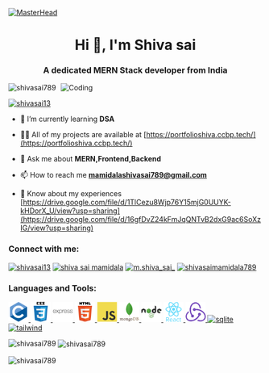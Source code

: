 [![MasterHead](https://res.cloudinary.com/dsovyumur/image/upload/v1729793465/github-header-image_kdd8wh.png)](https://portfolioshiva.ccbp.tech/)


<h1 align="center">Hi 👋, I'm Shiva sai</h1>
<h3 align="center">A dedicated MERN Stack developer from India</h3>
<img align="right" alt="Coding" width="400" src="https://media.licdn.com/dms/image/D5612AQGOmwfIE5mlWA/article-cover_image-shrink_720_1280/0/1674617947228?e=2147483647&v=beta&t=FTU_isQ6VYfV5D_ueFHPWvT8ZqgDeJG3yr8Mi8lpfk0" >

<p align="left"> <img src="https://komarev.com/ghpvc/?username=shivasai789&label=Profile%20views&color=0e75b6&style=flat" alt="shivasai789" /> </p>

<p align="left"> <a href="https://twitter.com/shivasai13" target="blank"><img src="https://img.shields.io/twitter/follow/shivasai13?logo=twitter&style=for-the-badge" alt="shivasai13" /></a> </p>

- 🌱 I’m currently learning **DSA**

- 👨‍💻 All of my projects are available at [https://portfolioshiva.ccbp.tech/](https://portfolioshiva.ccbp.tech/)

- 💬 Ask me about **MERN,Frontend,Backend**

- 📫 How to reach me **mamidalashivasai789@gmail.com**

- 📄 Know about my experiences [https://drive.google.com/file/d/1TlCezu8Wjp76Y15mjG0UUYK-kHDorX_U/view?usp=sharing](https://drive.google.com/file/d/16gfDvZ24kFmJqQNTvB2dxG9ac6SoXzIG/view?usp=sharing)

<h3 align="left">Connect with me:</h3>
<p align="left">
<a href="https://twitter.com/shivasai13" target="blank"><img align="center" src="https://raw.githubusercontent.com/rahuldkjain/github-profile-readme-generator/master/src/images/icons/Social/twitter.svg" alt="shivasai13" height="30" width="40" /></a>
<a href="https://linkedin.com/in/shiva sai mamidala" target="blank"><img align="center" src="https://raw.githubusercontent.com/rahuldkjain/github-profile-readme-generator/master/src/images/icons/Social/linked-in-alt.svg" alt="shiva sai mamidala" height="30" width="40" /></a>
<a href="https://instagram.com/m.shiva_sai_" target="blank"><img align="center" src="https://raw.githubusercontent.com/rahuldkjain/github-profile-readme-generator/master/src/images/icons/Social/instagram.svg" alt="m.shiva_sai_" height="30" width="40" /></a>
<a href="https://www.youtube.com/c/shivasaimamidala789" target="blank"><img align="center" src="https://raw.githubusercontent.com/rahuldkjain/github-profile-readme-generator/master/src/images/icons/Social/youtube.svg" alt="shivasaimamidala789" height="30" width="40" /></a>
</p>

<h3 align="left">Languages and Tools:</h3>
<p align="left"> <a href="https://www.cprogramming.com/" target="_blank" rel="noreferrer"> <img src="https://raw.githubusercontent.com/devicons/devicon/master/icons/c/c-original.svg" alt="c" width="40" height="40"/> </a> <a href="https://www.w3schools.com/css/" target="_blank" rel="noreferrer"> <img src="https://raw.githubusercontent.com/devicons/devicon/master/icons/css3/css3-original-wordmark.svg" alt="css3" width="40" height="40"/> </a> <a href="https://expressjs.com" target="_blank" rel="noreferrer"> <img src="https://raw.githubusercontent.com/devicons/devicon/master/icons/express/express-original-wordmark.svg" alt="express" width="40" height="40"/> </a> <a href="https://www.w3.org/html/" target="_blank" rel="noreferrer"> <img src="https://raw.githubusercontent.com/devicons/devicon/master/icons/html5/html5-original-wordmark.svg" alt="html5" width="40" height="40"/> </a> <a href="https://developer.mozilla.org/en-US/docs/Web/JavaScript" target="_blank" rel="noreferrer"> <img src="https://raw.githubusercontent.com/devicons/devicon/master/icons/javascript/javascript-original.svg" alt="javascript" width="40" height="40"/> </a> <a href="https://www.mongodb.com/" target="_blank" rel="noreferrer"> <img src="https://raw.githubusercontent.com/devicons/devicon/master/icons/mongodb/mongodb-original-wordmark.svg" alt="mongodb" width="40" height="40"/> </a> <a href="https://nodejs.org" target="_blank" rel="noreferrer"> <img src="https://raw.githubusercontent.com/devicons/devicon/master/icons/nodejs/nodejs-original-wordmark.svg" alt="nodejs" width="40" height="40"/> </a> <a href="https://reactjs.org/" target="_blank" rel="noreferrer"> <img src="https://raw.githubusercontent.com/devicons/devicon/master/icons/react/react-original-wordmark.svg" alt="react" width="40" height="40"/> </a> <a href="https://redux.js.org" target="_blank" rel="noreferrer"> <img src="https://raw.githubusercontent.com/devicons/devicon/master/icons/redux/redux-original.svg" alt="redux" width="40" height="40"/> </a> <a href="https://www.sqlite.org/" target="_blank" rel="noreferrer"> <img src="https://www.vectorlogo.zone/logos/sqlite/sqlite-icon.svg" alt="sqlite" width="40" height="40"/> </a> <a href="https://tailwindcss.com/" target="_blank" rel="noreferrer"> <img src="https://www.vectorlogo.zone/logos/tailwindcss/tailwindcss-icon.svg" alt="tailwind" width="40" height="40"/> </a> </p>

<p><img align="left" src="https://github-readme-stats.vercel.app/api/top-langs?username=shivasai789&show_icons=true&locale=en&layout=compact" alt="shivasai789" /></p>

<p>&nbsp;<img align="center" src="https://github-readme-stats.vercel.app/api?username=shivasai789&show_icons=true&locale=en" alt="shivasai789" /></p>

<p><img align="center" src="https://github-readme-streak-stats.herokuapp.com/?user=shivasai789&" alt="shivasai789" /></p>
